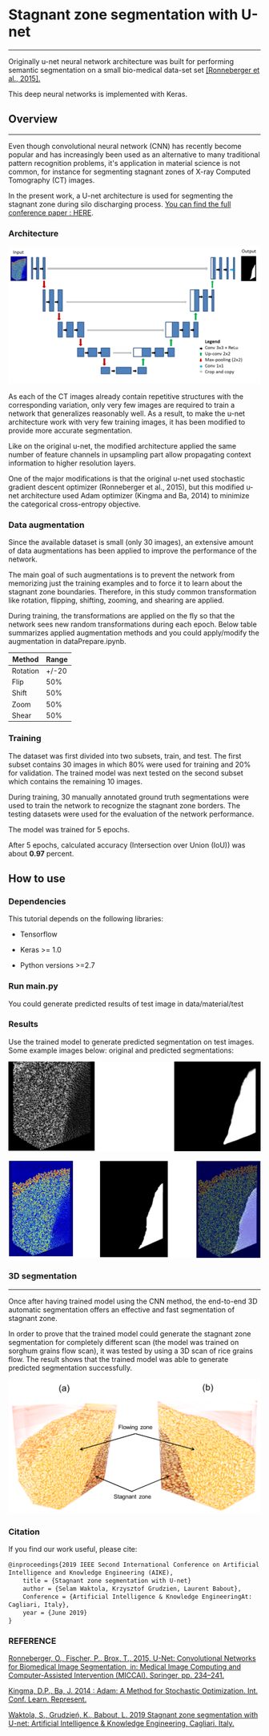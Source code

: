 
# Stagnant zone segmentation with U-net
---

Originally u-net neural network architecture was built for performing semantic
segmentation on a small bio-medical data-set set [[Ronneberger et al.,
2015].](http://lmb.informatik.uni-freiburg.de/people/ronneber/u-net/)

This deep neural networks is implemented with Keras.

## Overview
--------

Even though convolutional neural network (CNN) has recently become popular and
has increasingly been used as an alternative to many traditional pattern
recognition problems, it's application in material science is not common, for instance for segmenting stagnant zones of X-ray Computed
Tomography (CT) images.

In the present work, a U-net architecture is used for
segmenting the stagnant zone during silo discharging process. [You can find the full conference paper :
HERE](https://www.researchgate.net/publication/333755407_Stagnant_zone_segmentation_with_U-net).

### Architecture

![images/unet_architecture.png](images/unet_architecture.png)

As each of the CT images already contain repetitive structures with the corresponding variation, only very few images are required to train a network that generalizes reasonably well. As a result, to make the u-net architecture work with very few training images, it has been modified to provide more accurate segmentation. 

Like on the original u-net, the modified architecture applied the same number of feature channels in upsampling part allow propagating context information to higher resolution layers.

One of the major modifications is that the original u-net used stochastic gradient descent optimizer (Ronneberger et al., 2015), but this modified u-net architecture used Adam optimizer (Kingma and Ba, 2014) to minimize the categorical cross-entropy objective.

### Data augmentation

Since the available dataset is small (only 30 images), an extensive amount of data augmentations
has been applied to improve the performance of the network.

The main goal of such augmentations is to prevent the network from memorizing
just the training examples and to force it to learn about the stagnant zone
boundaries. Therefore, in this study common transformation like rotation,
flipping, shifting, zooming, and shearing are applied.

During training, the transformations are applied on the fly so that the network
sees new random transformations during each epoch. Below table summarizes
applied augmentation methods and you could apply/modify the augmentation in
dataPrepare.ipynb.

| **Method** | **Range** |
|------------|-----------|
| Rotation   | \+/-20   |
| Flip       | 50%       |
| Shift      | 50%       |
| Zoom       | 50%       |
| Shear      | 50%       |

### Training

The dataset was first divided into two subsets, train, and test. The first
subset contains 30 images in which 80% were used for training and 20% for
validation. The trained model was next tested on the second subset which
contains the remaining 10 images.

During training, 30 manually annotated ground truth segmentations were used to
train the network to recognize the stagnant zone borders. The testing datasets
were used for the evaluation of the network performance.

The model was trained for 5 epochs.

After 5 epochs, calculated accuracy (Intersection over Union (IoU)) was about
**0.97** percent.

How to use
----------------------------------------

### Dependencies

This tutorial depends on the following libraries:

-   Tensorflow

-   Keras \>= 1.0

-   Python versions \>=2.7

### Run main.py

You could generate predicted results of test image in data/material/test

### Results

Use the trained model to generate predicted segmentation on test images. Some example images below: original and predicted segmentations:

![images/0_test.png](images/0_test.png)

![images/prediction.png](images/prediction.png)


### 3D segmentation
---------------

Once after having trained model using the CNN method, the end-to-end 3D
automatic segmentation offers an effective and fast segmentation of stagnant
zone.

In order to prove that the trained model could generate the stagnant zone
segmentation for completely different scan (the model was trained on sorghum
grains flow scan), it was tested by using a 3D scan of rice grains flow. The
result shows that the trained model was able to generate predicted segmentation
successfully.

![images/3D_unet_segmentation.png](images/3D_unet_segmentation.png)

### Citation
If you find our work useful, please cite:
```
@inproceedings{2019 IEEE Second International Conference on Artificial Intelligence and Knowledge Engineering (AIKE),
    title = {Stagnant zone segmentation with U-net}
    author = {Selam Waktola, Krzysztof Grudzien, Laurent Babout},              
    Conference = {Artificial Intelligence & Knowledge EngineeringAt: Cagliari, Italy},
    year = {June 2019}
}
```

### REFERENCE
[Ronneberger, O., Fischer, P., Brox, T., 2015, U-Net: Convolutional Networks for Biomedical Image Segmentation, in: Medical Image Computing and Computer-Assisted Intervention (MICCAI). Springer, pp. 234–241.](http://lmb.informatik.uni-freiburg.de/people/ronneber/u-net/)

[Kingma, D.P., Ba, J. 2014 : Adam: A Method for Stochastic Optimization. Int. Conf. Learn. Represent.](https://arxiv.org/pdf/1412.6980.pdf)

[Waktola, S., Grudzień, K., Babout, L. 2019 Stagnant zone segmentation with U-net: Artificial Intelligence &
Knowledge Engineering, Cagliari, Italy.](https://www.researchgate.net/publication/333755407_Stagnant_zone_segmentation_with_U-net)

